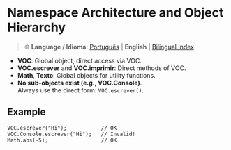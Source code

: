 # Namespace Architecture and Object Hierarchy

> 🌐 **Language / Idioma**: [Português](ARQUITETURA_NAMESPACES.md) | **English** | [Bilingual Index](../BILINGUAL_INDEX.md)

- **VOC**: Global object, direct access via VOC.
- **VOC.escrever** and **VOC.imprimir**: Direct methods of VOC.
- **Math**, **Texto**: Global objects for utility functions.
- **No sub-objects exist (e.g., VOC.Console)**.  
  Always use the direct form: `VOC.escrever()`.

## Example

```gurudev
VOC.escrever("Hi");           // OK
VOC.Console.escrever("Hi");   // Invalid!
Math.abs(-5);                 // OK
```